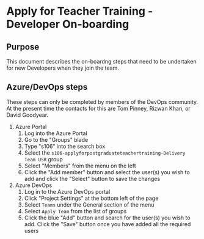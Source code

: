 # Apply for Teacher Training - Developer On-boarding

## Purpose

This document describes the on-boardng steps that need to be undertaken for new Developers when they join the team. 

## Azure/DevOps steps

These steps can only be completed by members of the DevOps community. At the present time the contacts for this are Tom Pinney, Rizwan Khan, or David Goodyear.

1. Azure Portal
   1. Log into the Azure Portal
   1. Go to the "Groups" blade
   1. Type "s106" into the search box
   1. Select the `s106-applyforpostgraduateteachertraining-Delivery Team USR` group
   1. Select "Members" from the menu on the left
   1. Click the "Add member" button and select the user(s) you wish to add and click the "Select" button to save the changes
1. Azure DevOps
   1. Log in to the Azure DevOps portal
   1. Click "Project Settings" at the bottom left of the page
   1. Select `Teams` under the General section of the menu
   1. Select `Apply Team` from the list of groups
   1. Click the blue "Add" button and search for the user(s) you wish to add. Click the "Save" button once you have added all the required users
